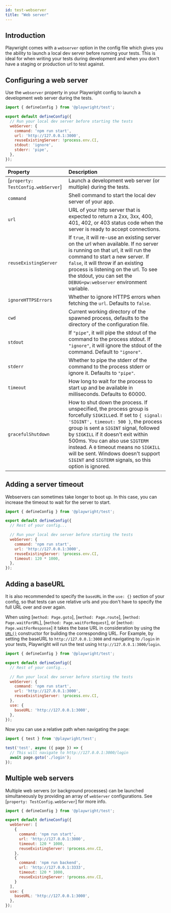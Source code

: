 ```yaml
---
id: test-webserver
title: "Web server"
---
```


## Introduction

Playwright comes with a `webserver` option in the config file which gives you the ability to launch a local dev server before running your tests. This is ideal for when writing your tests during development and when you don't have a staging or production url to test against.

## Configuring a web server

Use the `webserver` property in your Playwright config to launch a development web server during the tests.

```js title="playwright.config.ts"
import { defineConfig } from '@playwright/test';

export default defineConfig({
  // Run your local dev server before starting the tests
  webServer: {
    command: 'npm run start',
    url: 'http://127.0.0.1:3000',
    reuseExistingServer: !process.env.CI,
    stdout: 'ignore',
    stderr: 'pipe',
  },
});
```

| Property | Description |
| :- | :- |
| [`property: TestConfig.webServer`] | Launch a development web server (or multiple) during the tests. |
| `command`| Shell command to start the local dev server of your app. |
| `url`| URL of your http server that is expected to return a 2xx, 3xx, 400, 401, 402, or 403 status code when the server is ready to accept connections. |
| `reuseExistingServer`| If `true`, it will re-use an existing server on the url when available. If no server is running on that url, it will run the command to start a new server. If `false`, it will throw if an existing process is listening on the url. To see the stdout, you can set the `DEBUG=pw:webserver` environment variable. |
| `ignoreHTTPSErrors` | Whether to ignore HTTPS errors when fetching the `url`. Defaults to `false`. |
| `cwd` | Current working directory of the spawned process, defaults to the directory of the configuration file. |
| `stdout` | If `"pipe"`, it will pipe the stdout of the command to the process stdout. If `"ignore"`, it will ignore the stdout of the command. Default to `"ignore"`. |
| `stderr` | Whether to pipe the stderr of the command to the process stderr or ignore it. Defaults to `"pipe"`. |
| `timeout` | How long to wait for the process to start up and be available in milliseconds. Defaults to 60000. |
| `gracefulShutdown` | How to shut down the process. If unspecified, the process group is forcefully `SIGKILL`ed. If set to `{ signal: 'SIGINT', timeout: 500 }`, the process group is sent a `SIGINT` signal, followed by `SIGKILL` if it doesn't exit within 500ms. You can also use `SIGTERM` instead. A `0` timeout means no `SIGKILL` will be sent. Windows doesn't support `SIGINT` and `SIGTERM` signals, so this option is ignored. |

## Adding a server timeout

Webservers can sometimes take longer to boot up. In this case, you can increase the timeout to wait for the server to start.

```js title="playwright.config.ts"
import { defineConfig } from '@playwright/test';

export default defineConfig({
  // Rest of your config...

  // Run your local dev server before starting the tests
  webServer: {
    command: 'npm run start',
    url: 'http://127.0.0.1:3000',
    reuseExistingServer: !process.env.CI,
    timeout: 120 * 1000,
  },
});
```

## Adding a baseURL

It is also recommended to specify the `baseURL` in the `use: {}` section of your config, so that tests can use relative urls and you don't have to specify the full URL over and over again. 

When using [`method: Page.goto`], [`method: Page.route`], [`method: Page.waitForURL`], [`method: Page.waitForRequest`], or [`method: Page.waitForResponse`] it takes the base URL in consideration by using the [`URL()`](https://developer.mozilla.org/en-US/docs/Web/API/URL/URL) constructor for building the corresponding URL. For Example, by setting the baseURL to `http://127.0.0.1:3000` and navigating to `/login` in your tests, Playwright will run the test using `http://127.0.0.1:3000/login`.

```js title="playwright.config.ts"
import { defineConfig } from '@playwright/test';

export default defineConfig({
  // Rest of your config...

  // Run your local dev server before starting the tests
  webServer: {
    command: 'npm run start',
    url: 'http://127.0.0.1:3000',
    reuseExistingServer: !process.env.CI,
  },
  use: {
    baseURL: 'http://127.0.0.1:3000',
  },
});
```

Now you can use a relative path when navigating the page:

```js title="test.spec.ts"
import { test } from '@playwright/test';

test('test', async ({ page }) => {
  // This will navigate to http://127.0.0.1:3000/login
  await page.goto('./login');
});
```

## Multiple web servers

Multiple web servers (or background processes) can be launched simultaneously by providing an array of `webServer` configurations. See [`property: TestConfig.webServer`] for more info.


```js title="playwright.config.ts"
import { defineConfig } from '@playwright/test';

export default defineConfig({
  webServer: [
    {
      command: 'npm run start',
      url: 'http://127.0.0.1:3000',
      timeout: 120 * 1000,
      reuseExistingServer: !process.env.CI,
    },
    {
      command: 'npm run backend',
      url: 'http://127.0.0.1:3333',
      timeout: 120 * 1000,
      reuseExistingServer: !process.env.CI,
    }
  ],
  use: {
    baseURL: 'http://127.0.0.1:3000',
  },
});
```
